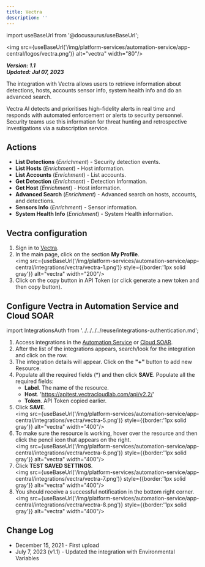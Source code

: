 ```yaml
---
title: Vectra
description: ''
---
```

import useBaseUrl from '@docusaurus/useBaseUrl';

<img src={useBaseUrl('/img/platform-services/automation-service/app-central/logos/vectra.png')} alt="vectra" width="80"/>

***Version: 1.1  
Updated: Jul 07, 2023***

The integration with Vectra allows users to retrieve information about detections, hosts, accounts sensor info, system health info and do an advanced search.

Vectra AI detects and prioritises high-fidelity alerts in real time and responds with automated enforcement or alerts to security personnel. Security teams use this information for threat hunting and retrospective investigations via a subscription service.

## Actions

* **List Detections** (*Enrichment*) - Security detection events.
* **List Hosts** (*Enrichment*) - Host information.
* **List Accounts** (*Enrichment*) - List accounts.
* **Get Detection** (*Enrichment*) - Detection Information.
* **Get Host** (*Enrichment*) - Host information.
* **Advanced Search** (*Enrichment*) - Advanced search on hosts, accounts, and detections.
* **Sensors Info** (*Enrichment*) - Sensor information.
* **System Health Info** (*Enrichment*) - System Health information.

## Vectra configuration

1. Sign in to [Vectra](https://apitest.vectracloudlab.com). 
1. In the main page, click on the section **My Profile**.<br/><img src={useBaseUrl('/img/platform-services/automation-service/app-central/integrations/vectra/vectra-1.png')} style={{border:'1px solid gray'}} alt="vectra" width="200"/>
1. Click on the copy button in API Token (or click generate a new token and then copy button).   

## Configure Vectra in Automation Service and Cloud SOAR

import IntegrationsAuth from '../../../../reuse/integrations-authentication.md';

<IntegrationsAuth/>

1. Access integrations in the [Automation Service](/docs/platform-services/automation-service/automation-service-integrations/#view-integrations) or [Cloud SOAR](/docs/cloud-soar/automation).
1. After the list of the integrations appears, search/look for the integration and click on the row.
1. The integration details will appear. Click on the **"+"** button to add new Resource.
1. Populate all the required fields (\*) and then click **SAVE**. Populate all the required fields:   
   * **Label**. The name of the resource.
   * **Host**. 'https://apitest.vectracloudlab.com/api/v2.2/'   
   * **Token**. API Token copied earlier.
1. Click **SAVE**.<br/><img src={useBaseUrl('/img/platform-services/automation-service/app-central/integrations/vectra/vectra-5.png')} style={{border:'1px solid gray'}} alt="vectra" width="400"/>
1. To make sure the resource is working, hover over the resource and then click the pencil icon that appears on the right.<br/><img src={useBaseUrl('/img/platform-services/automation-service/app-central/integrations/vectra/vectra-6.png')} style={{border:'1px solid gray'}} alt="vectra" width="400"/>
1. Click **TEST SAVED SETTINGS**.<br/><img src={useBaseUrl('/img/platform-services/automation-service/app-central/integrations/vectra/vectra-7.png')} style={{border:'1px solid gray'}} alt="vectra" width="400"/>
1. You should receive a successful notification in the bottom right corner.<br/><img src={useBaseUrl('/img/platform-services/automation-service/app-central/integrations/vectra/vectra-8.png')} style={{border:'1px solid gray'}} alt="vectra" width="400"/>

## Change Log

* December 15, 2021 - First upload
* July 7, 2023 (v1.1) - Updated the integration with Environmental Variables
